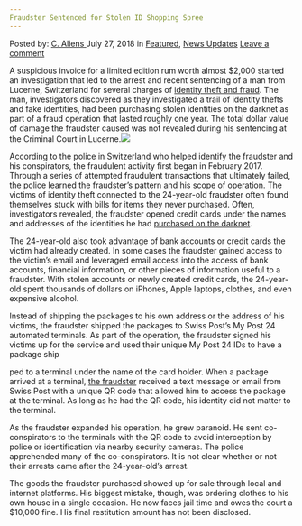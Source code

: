 ```yaml
---
Fraudster Sentenced for Stolen ID Shopping Spree
---
```

<article class="post-listing post-26418 post type-post status-publish format-standard has-post-thumbnail hentry 
 tag-fraudster tag-sentenced tag-shopping tag-spree tag-stolen">
<div class="post-inner">
<span>Posted by: <a href="https://www.deepdotweb.com/author/caliens/" title="">C. Aliens </a></span>
<span>July 27, 2018</span>
<span>in <a href="https://www.deepdotweb.com/category/deepdot-news/" rel="category tag">Featured</a>, <a href="https://www.deepdotweb.com/category/news-updates/" rel="category tag">News Updates</a></span>
<span><a href="https://www.deepdotweb.com/2018/07/27/fraudster-sentenced-for-stolen-id-shopping-spree/#respond">Leave a comment</a></span>


<p>A suspicious invoice for a limited edition rum worth almost $2,000 started an investigation that led to the arrest and recent sentencing of a man from Lucerne, Switzerland for several charges of <a href="http://m.20min.ch/schweiz/news/story/luzerner-geht-mit-darknet-daten-auf-shopping-tour-29479577">identity theft and fraud</a>. The man, investigators discovered as they investigated a trail of identity thefts and fake identities, had been purchasing stolen identities on the darknet as part of a fraud operation that lasted roughly one year. The total dollar value of damage the fraudster caused was not revealed during his sentencing at the Criminal Court in Lucerne.<img class="wp-image-26422 aligncenter" src="/imgs/2018/07/word-image-64.jpeg" srcset="/imgs/2018/07/word-image-64.jpeg 660w, /imgs/2018/07/word-image-64-300x150.jpeg 300w" sizes="(max-width: 660px) 100vw, 660px" /></p>
<p>According to the police in Switzerland who helped identify the fraudster and his conspirators, the fraudulent activity first began in February 2017. Through a series of attempted fraudulent transactions that ultimately failed, the police learned the fraudster&#8217;s pattern and his scope of operation. The victims of identity theft connected to the 24-year-old fraudster often found themselves stuck with bills for items they never purchased. Often, investigators revealed, the fraudster opened credit cards under the names and addresses of the identities he had <a href="https://www.deepdotweb.com/tag/darknet/page/10/">purchased on the darknet</a>.</p>
<p>The 24-year-old also took advantage of bank accounts or credit cards the victim had already created. In some cases the fraudster gained access to the victim&#8217;s email and leveraged email access into the access of bank accounts, financial information, or other pieces of information useful to a fraudster. With stolen accounts or newly created credit cards, the 24-year-old spent thousands of dollars on iPhones, Apple laptops, clothes, and even expensive alcohol.</p>
<p>Instead of shipping the packages to his own address or the address of his victims, the fraudster shipped the packages to Swiss Post’s My Post 24 automated terminals. As part of the operation, the fraudster signed his victims up for the service and used their unique My Post 24 IDs to have a package ship</p>
<p>ped to a terminal under the name of the card holder. When a package arrived at a terminal, <a href="https://www.deepdotweb.com/tag/fraud/">the fraudster</a> received a text message or email from Swiss Post with a unique QR code that allowed him to access the package at the terminal. As long as he had the QR code, his identity did not matter to the terminal.</p>
<p>As the fraudster expanded his operation, he grew paranoid. He sent co-conspirators to the terminals with the QR code to avoid interception by police or identification via nearby security cameras. The police apprehended many of the co-conspirators. It is not clear whether or not their arrests came after the 24-year-old’s arrest.</p>
<p>The goods the fraudster purchased showed up for sale through local and internet platforms. His biggest mistake, though, was ordering clothes to his own house in a single occasion. He now faces jail time and owes the court a $10,000 fine. His final restitution amount has not been disclosed.</p>
</div>
<span style="display:none"><a href="https://www.deepdotweb.com/tag/fraudster/" rel="tag">fraudster</a> <a href="https://www.deepdotweb.com/tag/sentenced/" rel="tag">sentenced</a> <a href="https://www.deepdotweb.com/tag/shopping/" rel="tag">shopping</a> <a href="https://www.deepdotweb.com/tag/spree/" rel="tag">spree</a> <a href="https://www.deepdotweb.com/tag/stolen/" rel="tag">stolen</a></span> <span style="display:none" class="updated">2018-07-27<a href="https://www.deepdotweb.com/author/caliens/" title="Posts by C. Aliens" rel="author">C. Aliens</a></strong></div>
</div>
</article>

